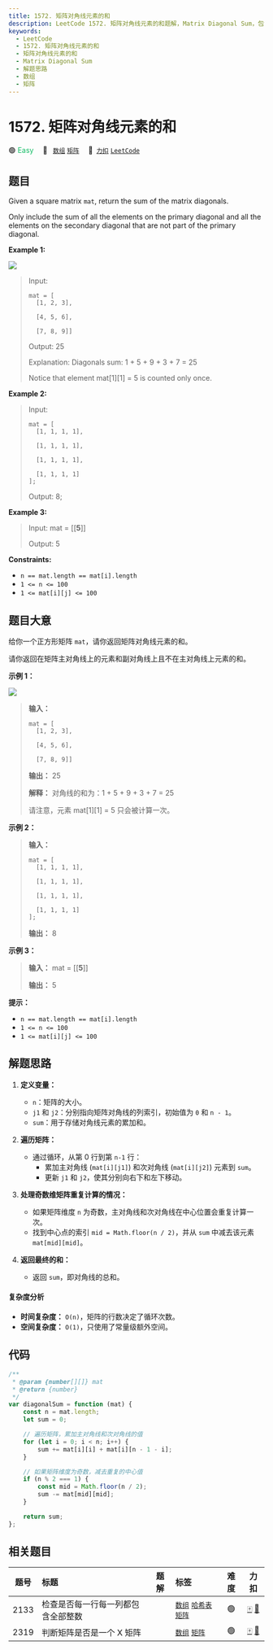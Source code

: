 ```yaml
---
title: 1572. 矩阵对角线元素的和
description: LeetCode 1572. 矩阵对角线元素的和题解，Matrix Diagonal Sum，包含解题思路、复杂度分析以及完整的 JavaScript 代码实现。
keywords:
  - LeetCode
  - 1572. 矩阵对角线元素的和
  - 矩阵对角线元素的和
  - Matrix Diagonal Sum
  - 解题思路
  - 数组
  - 矩阵
---
```


# 1572. 矩阵对角线元素的和

🟢 <font color=#15bd66>Easy</font>&emsp; 🔖&ensp; [`数组`](/tag/array.md) [`矩阵`](/tag/matrix.md)&emsp; 🔗&ensp;[`力扣`](https://leetcode.cn/problems/matrix-diagonal-sum) [`LeetCode`](https://leetcode.com/problems/matrix-diagonal-sum)

## 题目

Given a square matrix `mat`, return the sum of the matrix diagonals.

Only include the sum of all the elements on the primary diagonal and all the
elements on the secondary diagonal that are not part of the primary diagonal.

**Example 1:**

![](https://assets.leetcode.com/uploads/2020/08/14/sample_1911.png)

> Input:
>
> ```
> mat = [
>   [1, 2, 3],
>
>   [4, 5, 6],
>
>   [7, 8, 9]]
> ```
>
> Output: 25
>
> Explanation: Diagonals sum: 1 + 5 + 9 + 3 + 7 = 25
>
> Notice that element mat[1][1] = 5 is counted only once.

**Example 2:**

> Input:
>
> ```
> mat = [
> 	[1, 1, 1, 1],
>
> 	[1, 1, 1, 1],
>
> 	[1, 1, 1, 1],
>
> 	[1, 1, 1, 1]
> ];
> ```
>
> Output: 8;

**Example 3:**

> Input: mat = [[**5**]]
>
> Output: 5

**Constraints:**

- `n == mat.length == mat[i].length`
- `1 <= n <= 100`
- `1 <= mat[i][j] <= 100`

## 题目大意

给你一个正方形矩阵 `mat`，请你返回矩阵对角线元素的和。

请你返回在矩阵主对角线上的元素和副对角线上且不在主对角线上元素的和。

**示例 1：**

![](https://assets.leetcode.com/uploads/2020/08/14/sample_1911.png)

> **输入：**
>
> ```
> mat = [
>   [1, 2, 3],
>
>   [4, 5, 6],
>
>   [7, 8, 9]]
> ```
>
> **输出：** 25
>
> **解释：** 对角线的和为：1 + 5 + 9 + 3 + 7 = 25
>
> 请注意，元素 mat[1][1] = 5 只会被计算一次。

**示例 2：**

> **输入：**
>
> ```
> mat = [
> 	[1, 1, 1, 1],
>
> 	[1, 1, 1, 1],
>
> 	[1, 1, 1, 1],
>
> 	[1, 1, 1, 1]
> ];
> ```
>
> **输出：** 8

**示例 3：**

> **输入：** mat = [[**5**]]
>
> **输出：** 5

**提示：**

- `n == mat.length == mat[i].length`
- `1 <= n <= 100`
- `1 <= mat[i][j] <= 100`

## 解题思路

1. **定义变量：**

   - `n`：矩阵的大小。
   - `j1` 和 `j2`：分别指向矩阵对角线的列索引，初始值为 `0` 和 `n - 1`。
   - `sum`：用于存储对角线元素的累加和。

2. **遍历矩阵：**

   - 通过循环，从第 0 行到第 `n-1` 行：
     - 累加主对角线 (`mat[i][j1]`) 和次对角线 (`mat[i][j2]`) 元素到 `sum`。
     - 更新 `j1` 和 `j2`，使其分别向右下和左下移动。

3. **处理奇数维矩阵重复计算的情况：**

   - 如果矩阵维度 `n` 为奇数，主对角线和次对角线在中心位置会重复计算一次。
   - 找到中心点的索引 `mid = Math.floor(n / 2)`，并从 `sum` 中减去该元素 `mat[mid][mid]`。

4. **返回最终的和：**
   - 返回 `sum`，即对角线的总和。

#### 复杂度分析

- **时间复杂度：** `O(n)`，矩阵的行数决定了循环次数。
- **空间复杂度：** `O(1)`，只使用了常量级额外空间。

## 代码

```javascript
/**
 * @param {number[][]} mat
 * @return {number}
 */
var diagonalSum = function (mat) {
	const n = mat.length;
	let sum = 0;

	// 遍历矩阵，累加主对角线和次对角线的值
	for (let i = 0; i < n; i++) {
		sum += mat[i][i] + mat[i][n - 1 - i];
	}

	// 如果矩阵维度为奇数，减去重复的中心值
	if (n % 2 === 1) {
		const mid = Math.floor(n / 2);
		sum -= mat[mid][mid];
	}

	return sum;
};
```

## 相关题目

<!-- prettier-ignore -->
| 题号 | 标题 | 题解 | 标签 | 难度 | 力扣 |
| :------: | :------ | :------: | :------ | :------: | :------: |
| 2133 | 检查是否每一行每一列都包含全部整数 |  |  [`数组`](/tag/array.md) [`哈希表`](/tag/hash-table.md) [`矩阵`](/tag/matrix.md) | 🟢 | [🀄️](https://leetcode.cn/problems/check-if-every-row-and-column-contains-all-numbers) [🔗](https://leetcode.com/problems/check-if-every-row-and-column-contains-all-numbers) |
| 2319 | 判断矩阵是否是一个 X 矩阵 |  |  [`数组`](/tag/array.md) [`矩阵`](/tag/matrix.md) | 🟢 | [🀄️](https://leetcode.cn/problems/check-if-matrix-is-x-matrix) [🔗](https://leetcode.com/problems/check-if-matrix-is-x-matrix) |